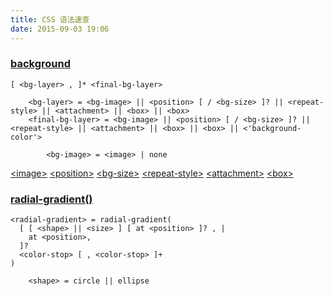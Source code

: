 ```yaml
---
title: CSS 语法速查
date: 2015-09-03 19:06
---
```


<!-- more -->
### [background](http://www.w3.org/TR/css3-background/)

```
[ <bg-layer> , ]* <final-bg-layer>

    <bg-layer> = <bg-image> || <position> [ / <bg-size> ]? || <repeat-style> || <attachment> || <box> || <box>
    <final-bg-layer> = <bg-image> || <position> [ / <bg-size> ]? || <repeat-style> || <attachment> || <box> || <box> || <'background-color'>

        <bg-image> = <image> | none
```

[&lt;image&gt;](http://www.w3.org/TR/css3-background/#ltimagegt)
[&lt;position&gt;](http://www.w3.org/TR/css3-background/#ltpositiongt)
[&lt;bg-size&gt;](http://www.w3.org/TR/css3-background/#ltbg-sizegt)
[&lt;repeat-style&gt;](http://www.w3.org/TR/css3-background/#ltrepeat-stylegt)
[&lt;attachment&gt;](http://www.w3.org/TR/css3-background/#ltattachmentgt)
[&lt;box&gt;](http://www.w3.org/TR/css3-background/#ltboxgt)

### [radial-gradient()](http://www.w3.org/TR/2012/CR-css3-images-20120417/#radial-gradients)

```
<radial-gradient> = radial-gradient(
  [ [ <shape> || <size> ] [ at <position> ]? , |
    at <position>, 
  ]?
  <color-stop> [ , <color-stop> ]+
)

    <shape> = circle || ellipse
```
